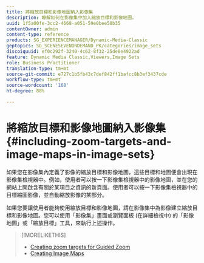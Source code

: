 ```yaml
---
title: 將縮放目標和影像地圖納入影像集
description: 瞭解如何在影像集中加入縮放目標和影像地圖。
uuid: 1f5a00fe-3cc2-4668-a051-59e0bee50b35
contentOwner: admin
content-type: reference
products: SG_EXPERIENCEMANAGER/Dynamic-Media-Classic
geptopics: SG_SCENESEVENONDEMAND_PK/categories/image_sets
discoiquuid: ef0c292f-3240-4c62-8f32-25de8e4922ad
feature: Dynamic Media Classic,Viewers,Image Sets
role: Business Practitioner
translation-type: tm+mt
source-git-commit: e727c1b5fb43c7def842ff1bafcc8b3ef3437cde
workflow-type: tm+mt
source-wordcount: '168'
ht-degree: 88%

---
```



# 將縮放目標和影像地圖納入影像集{#including-zoom-targets-and-image-maps-in-image-sets}

如果您在影像集內定義了影像的縮放目標和影像地圖，這些目標和地圖便會出現在影像集檢視器中。例如，使用者可以按一下影像集檢視器中的影像地圖，並在您的網站上開啟含有關於某項目之資訊的新頁面。使用者可以按一下影像集檢視器中的目標縮圖影像，並自動縮放影像的某部分。

如果您要讓使用者能夠使用縮放目標和影像地圖，請在影像集中為影像建立縮放目標和影像地圖。您可以使用「影像集」畫面或瀏覽面板 (在詳細檢視中) 的「影像地圖」或「縮放目標」工具，來執行上述操作。

>[!MORELIKETHIS]
>
>* [Creating zoom targets for Guided Zoom](creating-zoom-targets-guided-zoom.md#creating_zoom_targets_for_guided_zoom)
>* [Creating Image Maps](creating-image-maps.md#creating_image_maps)

